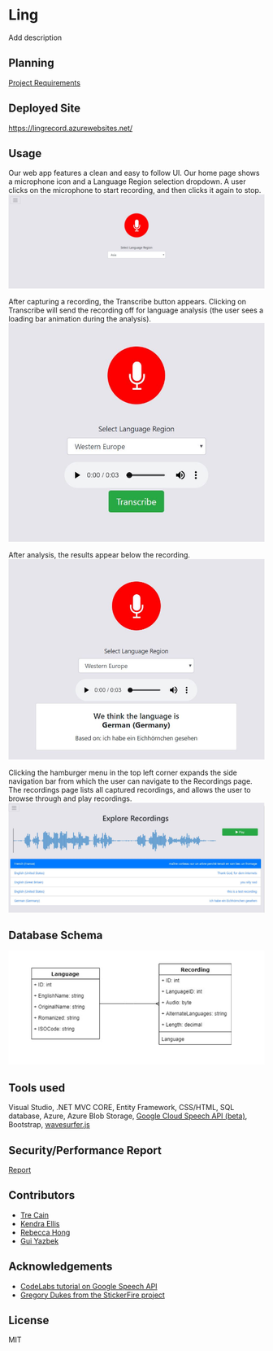 # Ling
Add description

## Planning
[Project Requirements](/Requirements.md)

## Deployed Site
https://lingrecord.azurewebsites.net/

## Usage
Our web app features a clean and easy to follow UI. Our home page shows a microphone icon and a Language Region selection dropdown. A user clicks on the microphone to start recording, and then clicks it again to stop.
![home-page](assets/usage1.JPG)

After capturing a recording, the Transcribe button appears. Clicking on Transcribe will send the recording off for language analysis (the user sees a loading bar animation during the analysis).
![transcribe](assets/usage2.JPG)

After analysis, the results appear below the recording.
![results](assets/usage3.JPG)

Clicking the hamburger menu in the top left corner expands the side navigation bar from which the user can navigate to the Recordings page.
The recordings page lists all captured recordings, and allows the user to browse through and play recordings.
![recordings](assets/usage4.JPG)



## Database Schema
![db-schema](Assets/DBSchema.PNG)

## Tools used
Visual Studio, .NET MVC CORE, Entity Framework, CSS/HTML, SQL database, Azure, Azure Blob Storage, [Google Cloud Speech API (beta)](https://cloud.google.com/speech-to-text/docs/multiple-languages), Bootstrap, [wavesurfer.js](https://wavesurfer-js.org/)

## Security/Performance Report
[Report](/Security.md)

## Contributors
* [Tre Cain](https://github.com/trecain)
* [Kendra Ellis](https://github.com/ellisken)
* [Rebecca Hong](https://github.com/rh24)
* [Gui Yazbek](https://github.com/gyazbek)

## Acknowledgements
* [CodeLabs tutorial on Google Speech API](https://codelabs.developers.google.com/codelabs/cloud-speech-intro/index.html#0)
* [Gregory Dukes from the StickerFire project](https://github.com/StickerFire/StickerFire)

## License
MIT
